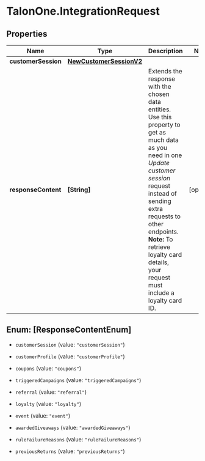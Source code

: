 # TalonOne.IntegrationRequest

## Properties

Name | Type | Description | Notes
------------ | ------------- | ------------- | -------------
**customerSession** | [**NewCustomerSessionV2**](NewCustomerSessionV2.md) |  | 
**responseContent** | **[String]** | Extends the response with the chosen data entities. Use this property to get as much data as you need in one _Update customer session_ request instead of sending extra requests to other endpoints.  **Note:** To retrieve loyalty card details, your request must include a loyalty card ID.  | [optional] 



## Enum: [ResponseContentEnum]


* `customerSession` (value: `"customerSession"`)

* `customerProfile` (value: `"customerProfile"`)

* `coupons` (value: `"coupons"`)

* `triggeredCampaigns` (value: `"triggeredCampaigns"`)

* `referral` (value: `"referral"`)

* `loyalty` (value: `"loyalty"`)

* `event` (value: `"event"`)

* `awardedGiveaways` (value: `"awardedGiveaways"`)

* `ruleFailureReasons` (value: `"ruleFailureReasons"`)

* `previousReturns` (value: `"previousReturns"`)




